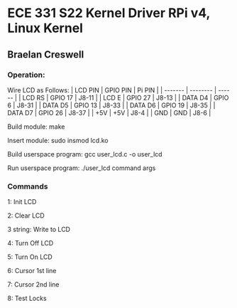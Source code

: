 # ECE 331 S22 Kernel Driver RPi v4, Linux Kernel 
## Braelan Creswell
### Operation:

Wire LCD as Follows:
| LCD PIN | GPIO PIN | Pi PIN |
| ------- | -------- | ------ |
| LCD RS  | GPIO 17  | J8-11  |
| LCD E   | GPIO 27  | J8-13  |
| DATA D4 | GPIO 6   | J8-31  |
| DATA D5 | GPIO 13  | J8-33  |
| DATA D6 | GPIO 19  | J8-35  |
| DATA D7 | GPIO 26  | J8-37  |
| +5V     | +5V      | J8-4   |
| GND     | GND      | J8-6   |

Build module: make

Insert module: sudo insmod lcd.ko

Build userspace program: gcc user_lcd.c -o user_lcd

Run userspace program: ./user_lcd command args

### Commands
1: Init LCD

2: Clear LCD

3 string: Write to LCD

4: Turn Off LCD

5: Turn On LCD

6: Cursor 1st line

7: Cursor 2nd line

8: Test Locks
